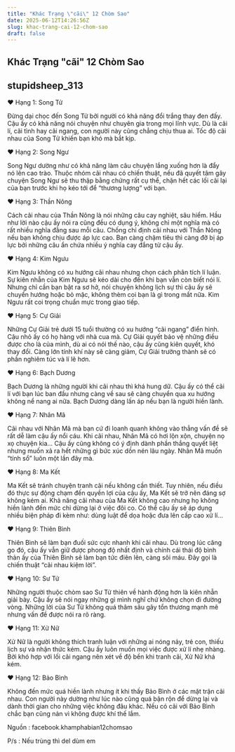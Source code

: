 ```yaml
---
title: "Khác Trạng \"cãi\" 12 Chòm Sao"
date: 2025-06-12T14:26:56Z
slug: khac-trang-cai-12-chom-sao
draft: false
---
```


## Khác Trạng "cãi" 12 Chòm Sao

## stupidsheep_313

♥ Hạng 1: Song Tử

Đừng dại chọc đến Song Tử bởi người có khả năng đổi trắng thay đen đấy. Cậu ấy có khả năng nói chuyện như chuyên gia trong mọi lĩnh vực. Dù là cãi lí, cãi tình hay cãi ngang, con người này cũng chẳng chịu thua ai. Tốc độ cãi nhau của Song Tử khiến bạn khó mà bắt kịp.

♥ Hạng 2: Song Ngư

Song Ngư dường như có khả năng làm câu chuyện lắng xuống hơn là đẩy nó lên cao trào. Thuộc nhóm cãi nhau có chiến thuật, nếu đã quyết tâm gây chuyện Song Ngư sẽ thu thập bằng chứng rất cụ thể, chặn hết các lối cãi lại của bạn trước khi họ kéo tới để “thương lượng” với bạn.


♥ Hạng 3: Thần Nông

Cách cãi nhau của Thần Nông là nói những câu cay nghiệt, sâu hiểm. Hầu như lời nào cậu ấy nói ra cũng đều có dụng ý, không chỉ một nghĩa mà có rất nhiều nghĩa đằng sau mỗi câu. Chống chỉ định cãi nhau với Thần Nông nếu bạn không chịu được áp lực cao. Bạn càng chậm tiêu thì càng đỡ bị áp lực bởi những câu ẩn chứa nhiều ý nghĩa cay đắng từ cậu ấy.

♥ Hạng 4: Kim Ngưu

Kim Ngưu không có xu hướng cãi nhau nhưng chọn cách phân tích lí luận. Sự kiên nhẫn của Kim Ngưu sẽ kéo dài cho đến khi bạn vẫn còn biết nói lí. Nhưng chỉ cần bạn bật ra sơ hở, nói chuyện không lịch sự thì cậu ấy sẽ chuyển hướng hoặc bỏ mặc, không thèm coi bạn là gì trong mắt nữa. Kim Ngưu rất coi trọng chuẩn mực trong giao tiếp.

♥ Hạng 5: Cự Giải

Những Cự Giải trẻ dưới 15 tuổi thường có xu hướng “cãi ngang” điển hình. Cậu nhỏ ấy có họ hàng với nhà cua mà. Cự Giải quyết bảo vệ những điều được cho là của mình, dù ai có nói thế nào, cậu ấy cũng kiên quyết, khó thay đổi. Càng lớn tính khí này sẽ càng giảm, Cự Giải trưởng thành sẽ có phần nghiêm túc và lí lẽ hơn.

♥ Hạng 6: Bạch Dương

Bạch Dương là những người khi cãi nhau thì khá hung dữ. Cậu ấy có thể cãi lí với bạn lúc ban đầu nhưng càng về sau sẽ càng chuyển qua xu hướng không nể nang ai nữa. Bạch Dương dàng lấn áp nếu bạn là người hiền lành.

♥ Hạng 7: Nhân Mã

Cãi nhau với Nhân Mã mà bạn cứ đi loanh quanh không vào thẳng vấn đề sẽ rất dễ làm cậu ấy nổi cáu. Khi cãi nhau, Nhân Mã có hơi lộn xộn, chuyện nọ xọ chuyện kia… Cậu ấy cũng không có ý định dành phần thắng quyết liệt nhưng muốn xả ra hết những gì bức xúc dồn nén lâu ngày. Nhân Mã muốn “tính sổ” luôn một lần đây mà.

♥ Hạng 8: Ma Kết

Ma Kết sẽ tránh chuyện tranh cãi nếu không cần thiết. Tuy nhiên, nếu điều đó thực sự động chạm đến quyền lợi của cậu ấy, Ma Kết sẽ trở nên đáng sợ không kém ai. Khả năng cãi nhau của Ma Kết không cao nhưng họ không hiền lành đến mức chỉ dừng lại ở việc đôi co. Có thể cậu ấy sẽ áp dụng nhiều biện pháp đi kèm như: dùng luật để dọa hoặc đưa lên cấp cao xử lí…


♥ Hạng 9: Thiên Bình

Thiên Bình sẽ làm bạn đuối sức cực nhanh khi cãi nhau. Dù trong lúc căng go đó, cậu ấy vẫn giữ được phong độ nhất định và chính cái thái độ bình thản ấy của Thiên Bình sẽ làm bạn tức điên lên, càng sôi máu. Đây gọi là chiến thuật “cãi nhau kiệm lời”.

♥ Hạng 10: Sư Tử

Những người thuộc chòm sao Sư Tử thiên về hành động hơn là kiên nhẫn giải bày. Cậu ấy sẽ nói ngay những gì mình nghĩ chứ không chọn đi đường vòng. Những lời của Sư Tử không quá thâm sâu gây tổn thương mạnh mẽ nhưng vấn đề được nói ra rõ ràng.

♥ Hạng 11: Xử Nữ

Xử Nữ là người không thích tranh luận với những ai nóng nảy, trẻ con, thiếu lịch sự và nhận thức kém. Cậu ấy luôn muốn mọi việc được xử lí nhẹ nhàng. Bởi khó hợp với lối cãi ngang nên xét về độ bền khi tranh cãi, Xử Nữ khá kém.

♥ Hạng 12: Bảo Bình

Không đến mức quá hiền lành nhưng ít khi thấy Bảo Bình ở các mặt trận cãi nhau. Con người này dường như lúc nào cũng quá bận rộn để dừng lại và dành thời gian cho những việc không đâu khác. Nếu có cãi với Bảo Bình chắc bạn cũng nản vì không được khí thế lắm.

Nguồn : facebook.khamphabian12chomsao

P/s : Nếu trùng thì del dùm em